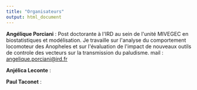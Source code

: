 ```yaml
---
title: "Organisateurs"
output: html_document
---
```



**Angélique Porciani** : Post doctorante à l'IRD au sein de l'unité MIVEGEC  en biostatistiques et modélisation. Je travaille sur l'analyse du comportement locomoteur des Anopheles et sur l'évaluation de l'impact de nouveaux outils de controle des vecteurs sur la transmission du paludisme. 
  mail : angelique.porciani@ird.fr


**Anjélica Leconte** : 


**Paul Taconet** : 